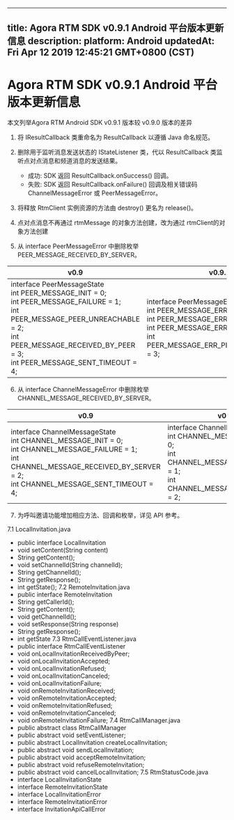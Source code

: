 
---
title: Agora RTM SDK v0.9.1 Android 平台版本更新信息
description: 
platform: Android
updatedAt: Fri Apr 12 2019 12:45:21 GMT+0800 (CST)
---
# Agora RTM SDK v0.9.1 Android 平台版本更新信息
本文列举Agora RTM Android SDK v0.9.1 版本较 v0.9.0 版本的差异

1. 将 IResultCallback 类重命名为 ResultCallback 以遵循 Java 命名规范。
2. 删除用于监听消息发送状态的 IStateListener 类，代以 ResultCallback 类监听点对点消息和频道消息的发送结果。
   - 成功: SDK 返回 ResultCallback.onSuccess() 回调。 
   - 失败: SDK 返回 ResultCallback.onFailure() 回调及相关错误码 ChannelMessageError 或 PeerMessageError。

3. 将释放 RtmClient 实例资源的方法由 destroy() 更名为 release()。
4. 点对点消息不再通过 rtmMessage 的对象方法创建，改为通过 rtmClient的对象方法创建

5. 从 interface PeerMessageError 中删除枚举 PEER_MESSAGE_RECEIVED_BY_SERVER。

| v0.9                                                         | v0.9.1                                                       |
| ------------------------------------------------------------ | ------------------------------------------------------------ |
| interface PeerMessageState  <br>int PEER_MESSAGE_INIT = 0; <br>int PEER_MESSAGE_FAILURE = 1; <br>int PEER_MESSAGE_PEER_UNREACHABLE = 2; <br>int PEER_MESSAGE_RECEIVED_BY_PEER = 3; <br>int PEER_MESSAGE_SENT_TIMEOUT = 4; | interface PeerMessageError  <br>int PEER_MESSAGE_ERR_OK = 0; <br>int PEER_MESSAGE_ERR_FAILURE = 1; <br>int PEER_MESSAGE_ERR_TIMEOUT = 2; <br>int PEER_MESSAGE_ERR_PEER_UNREACHABLE = 3; |

6. 从 interface ChannelMessageError 中删除枚举 CHANNEL_MESSAGE_RECEIVED_BY_SERVER。

| v0.9                                                         | v0.9.1                                                       |
| ------------------------------------------------------------ | ------------------------------------------------------------ |
| interface ChannelMessageState  <br>int CHANNEL_MESSAGE_INIT = 0; <br>int CHANNEL_MESSAGE_FAILURE = 1; <br>int CHANNEL_MESSAGE_RECEIVED_BY_SERVER = 2; <br>int CHANNEL_MESSAGE_SENT_TIMEOUT = 4; | interface ChannelMessageError <br>int CHANNEL_MESSAGE_ERR_OK = 0; <br>int CHANNEL_MESSAGE_ERR_FAILURE = 1; <br>int CHANNEL_MESSAGE_ERR_TIMEOUT = 2; |

7. 为呼叫邀请功能增加相应方法、回调和枚举，详见 API 参考。 

7.1 LocalInvitation.java
  - public interface LocalInvitation
  - void setContent(String content)
  - String getContent();
  - void setChannelId(String channelId);
  - String getChannelId();
  - String getResponse();
  - int getState();
7.2 RemoteInvitation.java
  - public interface RemoteInvitation 
  - String getCallerId();
  - String getContent();
  - void getChannelId();
  - void setResponse(String response)
  - String getResponse();
  - int getState
7.3 RtmCallEventListener.java
  - public interface RtmCallEventListener 
  - void onLocalInvitationReceivedByPeer;
  - void onLocalInvitationAccepted;
  - void onLocalInvitationRefused;
  - void onLocalInvitationCanceled;
  - void onLocalInvitationFailure;
  - void onRemoteInvitationReceived;
  - void onRemoteInvitationAccepted;
  - void onRemoteInvitationRefused;
  - void onRemoteInvitationCanceled;
  - void onRemoteInvitationFailure;
7.4 RtmCallManager.java
  - public abstract class RtmCallManager 
  - public abstract void setEventListener;
  - public abstract LocalInvitation createLocalInvitation;
  - public abstract void sendLocalInvitation;
  - public abstract void acceptRemoteInvitation;
  - public abstract void refuseRemoteInvitation;
  - public abstract void cancelLocalInvitation;
7.5 RtmStatusCode.java
  - interface LocalInvitationState
  - interface RemoteInvitationState
  - interface LocalInvitationError
  - interface RemoteInvitationError
  - interface InvitationApiCallError


